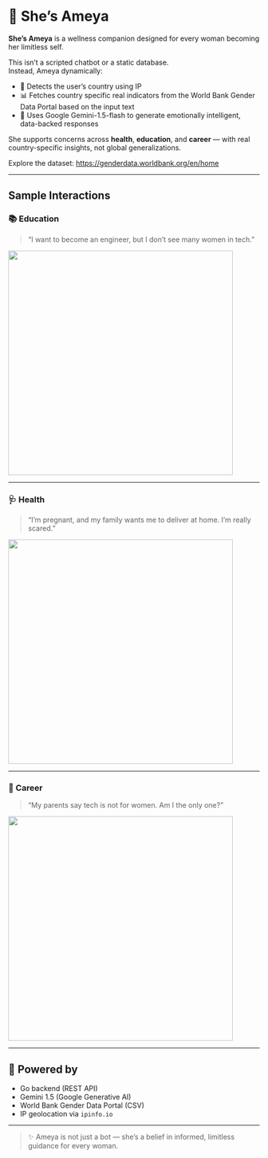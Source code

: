 # 🌸 She’s Ameya

**She’s Ameya** is a wellness companion designed for every woman becoming her limitless self.

This isn’t a scripted chatbot or a static database.  
Instead, Ameya dynamically:

- 📍 Detects the user’s country using IP
- 📊 Fetches country specific real indicators from the World Bank Gender Data Portal based on the input text
- 🧠 Uses Google Gemini-1.5-flash to generate emotionally intelligent, data-backed responses

She supports concerns across **health**, **education**, and **career** — with real country-specific insights, not global generalizations.

Explore the dataset: https://genderdata.worldbank.org/en/home

---

## Sample Interactions

### 📚 Education
> “I want to become an engineer, but I don’t see many women in tech.”

<img src="https://github.com/user-attachments/assets/5afecd5c-1a0c-4c90-bd88-34b2b96e5131" width="450"/>

---

### 🩺 Health
> “I’m pregnant, and my family wants me to deliver at home. I’m really scared.”

<img src="https://github.com/user-attachments/assets/df421ab2-db4c-47c7-9bde-2541da197335" width="450"/>

---

### 💼 Career
> “My parents say tech is not for women. Am I the only one?”

<img src="https://github.com/user-attachments/assets/542fc731-c29a-4e91-9b04-d001935ab3cb" width="450"/>

---

## 🧠 Powered by

- Go backend (REST API)
- Gemini 1.5 (Google Generative AI)
- World Bank Gender Data Portal (CSV)
- IP geolocation via `ipinfo.io`

---

> ✨ Ameya is not just a bot — she’s a belief in informed, limitless guidance for every woman.
